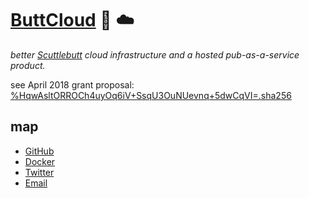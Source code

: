 # [ButtCloud](http://buttcloud.org) :peach: :cloud:

_better [Scuttlebutt](https://scuttlebutt.nz) cloud infrastructure and a hosted pub-as-a-service product._

see April 2018 grant proposal: [%HqwAsltORROCh4uyOq6iV+SsqU3OuNUevnq+5dwCqVI=.sha256](https://viewer.scuttlebot.io/%25HqwAsltORROCh4uyOq6iV%2BSsqU3OuNUevnq%2B5dwCqVI%3D.sha256)

## map

- [GitHub](https://github.com/buttcloud)
- [Docker](https://hub.docker.com/u/buttcloud/)
- [Twitter](https://twitter.com/buttcloudorg)
- [Email](mailto:buttcloudorg@gmail.com)
